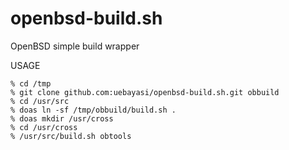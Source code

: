 # openbsd-build.sh
OpenBSD simple build wrapper

USAGE

```
% cd /tmp
% git clone github.com:uebayasi/openbsd-build.sh.git obbuild
% cd /usr/src
% doas ln -sf /tmp/obbuild/build.sh .
% doas mkdir /usr/cross
% cd /usr/cross
% /usr/src/build.sh obtools
```
